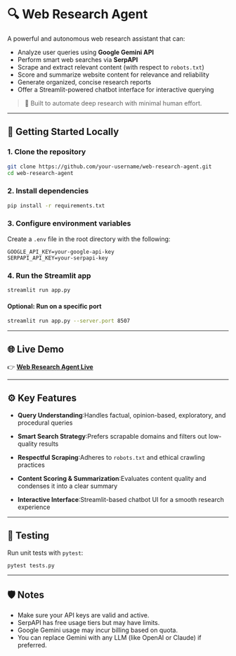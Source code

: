 # 🔍 Web Research Agent

A powerful and autonomous web research assistant that can:

- Analyze user queries using **Google Gemini API**
- Perform smart web searches via **SerpAPI**
- Scrape and extract relevant content (with respect to `robots.txt`)
- Score and summarize website content for relevance and reliability
- Generate organized, concise research reports
- Offer a Streamlit-powered chatbot interface for interactive querying

> 🧠 Built to automate deep research with minimal human effort.

---

## 🚀 Getting Started Locally

### 1. Clone the repository
```bash
git clone https://github.com/your-username/web-research-agent.git
cd web-research-agent
```

### 2. Install dependencies
```bash
pip install -r requirements.txt
```

### 3. Configure environment variables

Create a `.env` file in the root directory with the following:

```env
GOOGLE_API_KEY=your-google-api-key
SERPAPI_API_KEY=your-serpapi-key
```

### 4. Run the Streamlit app
```bash
streamlit run app.py
```

#### Optional: Run on a specific port
```bash
streamlit run app.py --server.port 8507
```

---

## 🌐 Live Demo

👉 [**Web Research Agent Live**](https://your-live-demo-link.com)

---

## ⚙️ Key Features

- **Query Understanding**:Handles factual, opinion-based, exploratory, and procedural queries

- **Smart Search Strategy**:Prefers scrapable domains and filters out low-quality results

- **Respectful Scraping**:Adheres to `robots.txt` and ethical crawling practices

- **Content Scoring & Summarization**:Evaluates content quality and condenses it into a clear summary

- **Interactive Interface**:Streamlit-based chatbot UI for a smooth research experience
  
---
## 🧪 Testing

Run unit tests with `pytest`:
```bash
pytest tests.py
```

---

## 🛡️ Notes

- Make sure your API keys are valid and active.
- SerpAPI has free usage tiers but may have limits.
- Google Gemini usage may incur billing based on quota.
- You can replace Gemini with any LLM (like OpenAI or Claude) if preferred.


